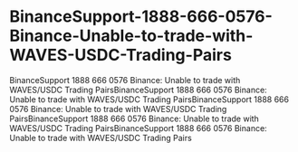 # BinanceSupport-1888-666-0576-Binance-Unable-to-trade-with-WAVES-USDC-Trading-Pairs
BinanceSupport 1888 666 0576 Binance: Unable to trade with WAVES/USDC Trading PairsBinanceSupport 1888 666 0576 Binance: Unable to trade with WAVES/USDC Trading PairsBinanceSupport 1888 666 0576 Binance: Unable to trade with WAVES/USDC Trading PairsBinanceSupport 1888 666 0576 Binance: Unable to trade with WAVES/USDC Trading PairsBinanceSupport 1888 666 0576 Binance: Unable to trade with WAVES/USDC Trading Pairs
